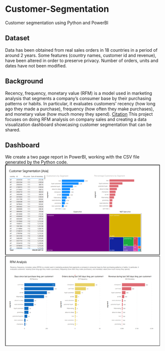 # Customer-Segmentation
Customer segmentation using Python and PowerBI

## Dataset
Data has been obtained from real sales orders in 18 countries in a period of around 2 years. Some features (country names, customer id and revenue), have been altered in order to preserve privacy. Number of orders, units and dates have not been modified.

## Background
Recency, frequency, monetary value (RFM) is a model used in marketing analysis that segments a company’s consumer base by their purchasing patterns or habits. In particular, it evaluates customers’ recency (how long ago they made a purchase), frequency (how often they make purchases), and monetary value (how much money they spend). [Citation](https://www.investopedia.com/terms/r/rfm-recency-frequency-monetary-value.asp#:~:text=Recency%2C%20frequency%2C%C2%A0monetary%20value%20(RFM)%20is,(how%20much%20money%20they%20spend))
This project focuses on doing RFM analysis on company sales and creating a data visualization dashboard showcasing customer segmentation that can be shared.

## Dashboard
We create a two page report in PowerBI, working with the CSV file generated by the Python code.
![alt text](https://github.com/AImmanuel/Customer-Segmentation/blob/main/Customer%20Segmentation%20Asia%20.png)
![alt text](https://github.com/AImmanuel/Customer-Segmentation/blob/main/RFM%20Analysis.png)
